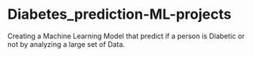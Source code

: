 # Diabetes_prediction-ML-projects
Creating a Machine Learning Model that predict if a person is Diabetic or not by analyzing a large set of Data.
